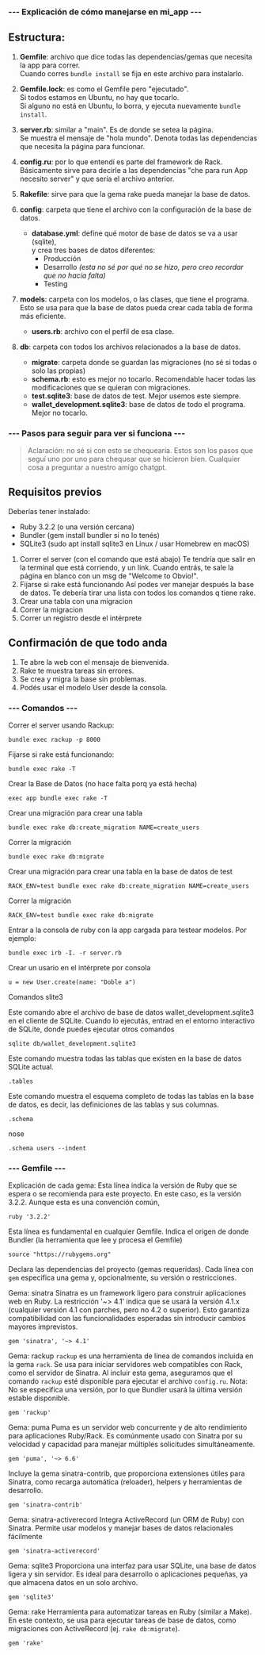 
### --- Explicación de cómo manejarse en mi_app ---

## Estructura:

1. **Gemfile**: archivo que dice todas las dependencias/gemas que necesita la app para correr.  
   Cuando corres `bundle install` se fija en este archivo para instalarlo.

2. **Gemfile.lock**: es como el Gemfile pero "ejecutado".  
   Si todos estamos en Ubuntu, no hay que tocarlo.  
   Si alguno no está en Ubuntu, lo borra, y ejecuta nuevamente `bundle install`.

3. **server.rb**: similar a "main". Es de donde se setea la página.  
   Se muestra el mensaje de "hola mundo". Denota todas las dependencias que necesita la página para funcionar.

4. **config.ru**: por lo que entendí es parte del framework de Rack.  
   Básicamente sirve para decirle a las dependencias "che para run App necesito server" y que sería el archivo anterior.

5. **Rakefile**: sirve para que la gema rake pueda manejar la base de datos.

6. **config**: carpeta que tiene el archivo con la configuración de la base de datos.  
   - **database.yml**: define qué motor de base de datos se va a usar (sqlite),  
     y crea tres bases de datos diferentes:
     - Producción  
     - Desarrollo *(esta no sé por qué no se hizo, pero creo recordar que no hacía falta)*  
     - Testing  

7. **models**: carpeta con los modelos, o las clases, que tiene el programa.  
   Esto se usa para que la base de datos pueda crear cada tabla de forma más eficiente.  
   - **users.rb**: archivo con el perfil de esa clase.

8. **db**: carpeta con todos los archivos relacionados a la base de datos.  
   - **migrate**: carpeta donde se guardan las migraciones (no sé si todas o solo las propias)  
   - **schema.rb**: esto es mejor no tocarlo. Recomendable hacer todas las modificaciones que se quieran con migraciones.  
   - **test.sqlite3**: base de datos de test. Mejor usemos este siempre.  
   - **wallet_development.sqlite3**: base de datos de todo el programa. Mejor no tocarlo.

 
 
### --- Pasos para seguir para ver si funciona ---

> Aclaración: no sé si con esto se chequearía. Estos son los pasos que seguí uno por uno para chequear que se hicieron bien. Cualquier cosa a preguntar a nuestro amigo chatgpt.

## Requisitos previos
Deberías tener instalado:
* Ruby 3.2.2 (o una versión cercana)
* Bundler (gem install bundler si no lo tenés)
* SQLite3 (sudo apt install sqlite3 en Linux / usar Homebrew en macOS)


1. Correr el server (con el comando que está abajo)
    Te tendría que salir en la terminal que está corriendo, y un link. Cuando entrás, te sale la página en blanco con un msg de "Welcome to Obvio!".
2. Fijarse si rake está funcionando
    Así podes ver manejar después la base de datos. Te debería tirar una lista con todos los comandos q tiene rake. 
3. Crear una tabla con una migracion
4. Correr la migracion
5. Correr un registro desde el intérprete

## Confirmación de que todo anda
1. Te abre la web con el mensaje de bienvenida.
2. Rake te muestra tareas sin errores.
3. Se crea y migra la base sin problemas.
4. Podés usar el modelo User desde la consola.

### --- Comandos ---

Correr el server usando Rackup:
```Terminal
bundle exec rackup -p 8000
```

Fijarse si rake está funcionando:
```Terminal
bundle exec rake -T
```

Crear la Base de Datos (no hace falta porq ya está hecha)
```Terminal
exec app bundle exec rake -T
```

Crear una migración para crear una tabla
```Terminal
bundle exec rake db:create_migration NAME=create_users
```

Correr la migración
```Terminal
bundle exec rake db:migrate
```

Crear una migración para crear una tabla en la base de datos de test
```
RACK_ENV=test bundle exec rake db:create_migration NAME=create_users
```

Correr la migración
```Terminal
RACK_ENV=test bundle exec rake db:migrate
```

Entrar a la consola de ruby con la app cargada para testear modelos.
Por ejemplo:
```Terminal
bundle exec irb -I. -r server.rb
```

Crear un usario en el intérprete por consola
```
u = new User.create(name: "Doble a")
```

Comandos slite3

Este comando abre el archivo de base de datos wallet_development.sqlite3 en el cliente de SQLite. Cuando lo ejecutás,
 entrad en el entorno interactivo de SQLite, donde puedes ejecutar otros comandos
```Terminal
sqlite db/wallet_development.sqlite3
```

Este comando muestra todas las tablas que existen en la base de datos SQLite actual. 
```
.tables
```  

Este comando muestra el esquema completo de todas las tablas en la base de datos,
 es decir, las definiciones de las tablas y sus columnas.
```  
.schema
```  

nose
```  
.schema users --indent
```

### --- Gemfile ---

Explicación de cada gema:
Esta línea indica la versión de Ruby que se espera o se recomienda para este proyecto.
En este caso, es la versión 3.2.2. Aunque esta es una convención común,
```
ruby '3.2.2'
```

Esta línea es fundamental en cualquier Gemfile.
Indica el origen de donde Bundler (la herramienta que lee y procesa el Gemfile)
```
source "https://rubygems.org"
```
Declara las dependencias del proyecto (gemas requeridas).
Cada línea con `gem` especifica una gema y, opcionalmente, su versión o restricciones.

Gema: sinatra
Sinatra es un framework ligero para construir aplicaciones web en Ruby.
La restricción '~> 4.1' indica que se usará la versión 4.1.x (cualquier versión 4.1 con parches, pero no 4.2 o superior).
Esto garantiza compatibilidad con las funcionalidades esperadas sin introducir cambios mayores imprevistos.
```
gem 'sinatra', '~> 4.1'
```

Gema: rackup
`rackup` es una herramienta de línea de comandos incluida en la gema `rack`.
Se usa para iniciar servidores web compatibles con Rack, como el servidor de Sinatra.
Al incluir esta gema, aseguramos que el comando `rackup` esté disponible para ejecutar el archivo `config.ru`.
Nota: No se especifica una versión, por lo que Bundler usará la última versión estable disponible.
```
gem 'rackup'
```

Gema: puma
Puma es un servidor web concurrente y de alto rendimiento para aplicaciones Ruby/Rack.
Es comúnmente usado con Sinatra por su velocidad y capacidad para manejar múltiples solicitudes simultáneamente.
```
gem 'puma', '~> 6.6'
```

Incluye la gema sinatra-contrib, que proporciona extensiones útiles para Sinatra, como recarga automática (reloader), helpers y herramientas de desarrollo.
```
gem 'sinatra-contrib'
```

Gema: sinatra-activerecord
Integra ActiveRecord (un ORM de Ruby) con Sinatra.
Permite usar modelos y manejar bases de datos relacionales fácilmente
```
gem 'sinatra-activerecord'
```

Gema: sqlite3
Proporciona una interfaz para usar SQLite, una base de datos ligera y sin servidor.
Es ideal para desarrollo o aplicaciones pequeñas, ya que almacena datos en un solo archivo.
```
gem 'sqlite3'
```

Gema: rake
Herramienta para automatizar tareas en Ruby (similar a Make).
En este contexto, se usa para ejecutar tareas de base de datos, como migraciones con ActiveRecord (ej. `rake db:migrate`).
```
gem 'rake'
```

